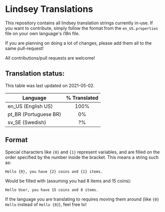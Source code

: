 # Lindsey Translations

This repository contains all lindsey translation strings currently in-use. If you want to contribute, simply follow the
format from the `en_US.properties` file on your own language's i18n file.

If you are planning on doing a lot of changes, please add them all to the same pull-request!

All contributions/pull requests are welcome!

## Translation status:

This table was last updated on 2021-05-02.

| Language              | % Translated |
|-----------------------|:------------:|
| en_US (English US)    |     100%     |
| pt_BR (Portuguese BR) |      0%      |
| sv_SE (Swedish)       |      ?%      |

## Format

Special characters like `{0}` and `{1}` represent variables, and are filled on the order specified by the number inside
the bracket. This means a string such as:

`Hello {0}, you have {2} coins and {1} items.`

Would be filled with (assuming you had 8 items and 15 coins):

`Hello User, you have 15 coins and 8 items.`

If the language you are translating to requires moving them around (like `{0} Hello` instead of `Hello {0}`), feel free
to!
